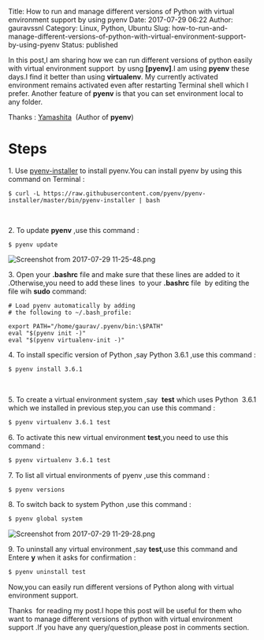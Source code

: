 Title: How to run and manage different versions of Python  with virtual environment support by using pyenv
Date: 2017-07-29 06:22
Author: gauravssnl
Category: Linux, Python, Ubuntu
Slug: how-to-run-and-manage-different-versions-of-python-with-virtual-environment-support-by-using-pyenv
Status: published

In this post,I am sharing how we can run different versions of python easily with virtual environment support  by usng **[pyenv]**.I am using **pyenv** these days.I find it better than using **virtualenv**. My currently activated environment remains activated even after restarting Terminal shell which I prefer. Another feature of **pyenv** is that you can set environment local to any folder.

Thanks : [Yamashita](https://github.com/yyuu)  (Author of **pyenv**)

# Steps 

1\. Use [pyenv-installer](http://$%20curl%20-L%20https://raw.githubusercontent.com/pyenv/pyenv-installer/master/bin/pyenv-installer%20%7C%20bas) to install pyenv.You can install pyenv by using this command on Terminal :
```console
$ curl -L https://raw.githubusercontent.com/pyenv/pyenv-installer/master/bin/pyenv-installer | bash
```
 

2\. To update **pyenv** ,use this command :
```console
$ pyenv update
```
![Screenshot from 2017-07-29 11-25-48.png](https://gauravssnl.files.wordpress.com/2017/07/screenshot-from-2017-07-29-11-25-48.png)


3\. Open your **.bashrc** file and make sure that these lines are added to it .Otherwise,you need to add these lines  to your **.bashrc** file  by editing the file wih **sudo** command:
```script
# Load pyenv automatically by adding
# the following to ~/.bash_profile:

export PATH="/home/gaurav/.pyenv/bin:\$PATH"
eval "$(pyenv init -)"
eval "$(pyenv virtualenv-init -)"
```

4\. To install specific version of Python ,say Python 3.6.1 ,use this command :
```bash
$ pyenv install 3.6.1
```
 

5\. To create a virtual environment system ,say  **test** which uses Python  3.6.1 which we installed in previous step,you can use this command :
```bash
$ pyenv virtualenv 3.6.1 test
```

6\. To activate this new virtual environment **test**,you need to use this command :
```bash
$ pyenv virtualenv 3.6.1 test
```

7\. To list all virtual environments of pyenv ,use this command :
```bash
$ pyenv versions
```

8\. To switch back to system Python ,use this command :
```bash
$ pyenv global system
```
![Screenshot from 2017-07-29 11-29-28.png](https://gauravssnl.files.wordpress.com/2017/07/screenshot-from-2017-07-29-11-29-28.png)

9\. To uninstall any virtual environment ,say **test**,use this command and Entere **y** when it asks for confirmation :
```bash
$ pyenv uninstall test
```

Now,you can easily run different versions of Python along with virtual environment support.

Thanks  for reading my post.I hope this post will be useful for them who  want to manage different versions of python with virtual environment support .If you have any query/question,please post in comments section.

 

 

 
